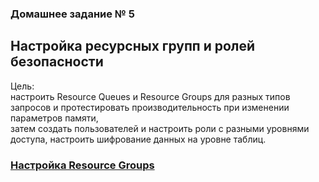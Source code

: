 ### Домашнее задание № 5 ###   
## Настройка ресурсных групп и ролей безопасности ##   
Цель:   
настроить Resource Queues и Resource Groups для разных типов запросов и протестировать производительность при изменении параметров памяти,    
затем создать пользователей и настроить роли с разными уровнями доступа, настроить шифрование данных на уровне таблиц.   
### [Настройка Resource Groups](ResourceGroups.md) ###
